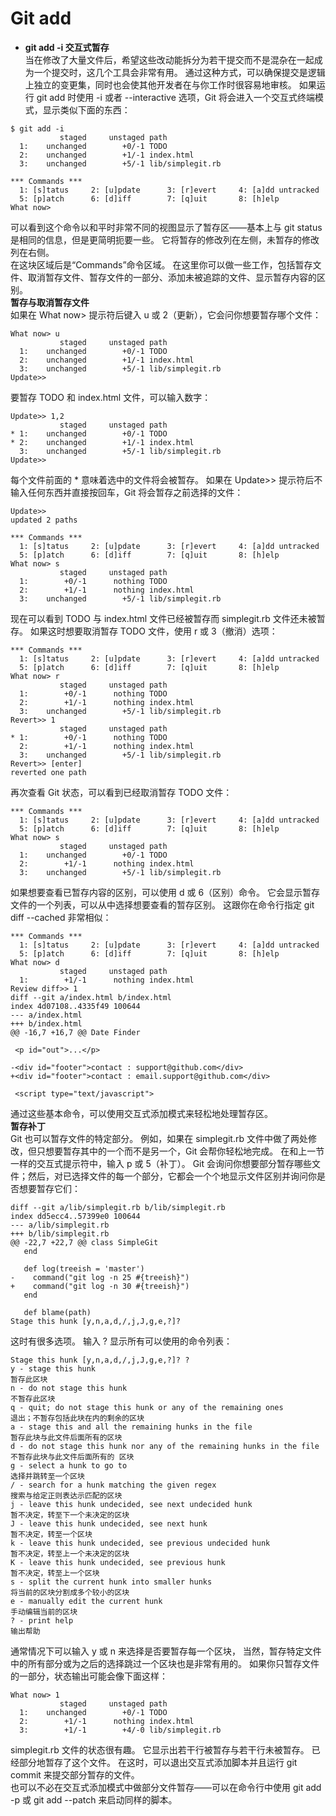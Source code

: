 <h1>Git add</h1>

* **git add -i  交互式暂存**  
当在修改了大量文件后，希望这些改动能拆分为若干提交而不是混杂在一起成为一个提交时，这几个工具会非常有用。 通过这种方式，可以确保提交是逻辑上独立的变更集，同时也会使其他开发者在与你工作时很容易地审核。 如果运行 git add 时使用 -i 或者 --interactive 选项，Git 将会进入一个交互式终端模式，显示类似下面的东西：
```
$ git add -i
           staged     unstaged path
  1:    unchanged        +0/-1 TODO
  2:    unchanged        +1/-1 index.html
  3:    unchanged        +5/-1 lib/simplegit.rb

*** Commands ***
  1: [s]tatus     2: [u]pdate      3: [r]evert     4: [a]dd untracked
  5: [p]atch      6: [d]iff        7: [q]uit       8: [h]elp
What now>
```
可以看到这个命令以和平时非常不同的视图显示了暂存区——基本上与 git status 是相同的信息，但是更简明扼要一些。 它将暂存的修改列在左侧，未暂存的修改列在右侧。  
在这块区域后是“Commands”命令区域。 在这里你可以做一些工作，包括暂存文件、取消暂存文件、暂存文件的一部分、添加未被追踪的文件、显示暂存内容的区别。  
**暂存与取消暂存文件**  
如果在 What now> 提示符后键入 u 或 2（更新），它会问你想要暂存哪个文件：
```
What now> u
           staged     unstaged path
  1:    unchanged        +0/-1 TODO
  2:    unchanged        +1/-1 index.html
  3:    unchanged        +5/-1 lib/simplegit.rb
Update>>
```
要暂存 TODO 和 index.html 文件，可以输入数字：
```
Update>> 1,2
           staged     unstaged path
* 1:    unchanged        +0/-1 TODO
* 2:    unchanged        +1/-1 index.html
  3:    unchanged        +5/-1 lib/simplegit.rb
Update>>
```
每个文件前面的 * 意味着选中的文件将会被暂存。 如果在 Update>> 提示符后不输入任何东西并直接按回车，Git 将会暂存之前选择的文件：
```
Update>>
updated 2 paths

*** Commands ***
  1: [s]tatus     2: [u]pdate      3: [r]evert     4: [a]dd untracked
  5: [p]atch      6: [d]iff        7: [q]uit       8: [h]elp
What now> s
           staged     unstaged path
  1:        +0/-1      nothing TODO
  2:        +1/-1      nothing index.html
  3:    unchanged        +5/-1 lib/simplegit.rb
```
现在可以看到 TODO 与 index.html 文件已经被暂存而 simplegit.rb 文件还未被暂存。 如果这时想要取消暂存 TODO 文件，使用 r 或 3（撤消）选项：
```
*** Commands ***
  1: [s]tatus     2: [u]pdate      3: [r]evert     4: [a]dd untracked
  5: [p]atch      6: [d]iff        7: [q]uit       8: [h]elp
What now> r
           staged     unstaged path
  1:        +0/-1      nothing TODO
  2:        +1/-1      nothing index.html
  3:    unchanged        +5/-1 lib/simplegit.rb
Revert>> 1
           staged     unstaged path
* 1:        +0/-1      nothing TODO
  2:        +1/-1      nothing index.html
  3:    unchanged        +5/-1 lib/simplegit.rb
Revert>> [enter]
reverted one path
```
再次查看 Git 状态，可以看到已经取消暂存 TODO 文件：
```
*** Commands ***
  1: [s]tatus     2: [u]pdate      3: [r]evert     4: [a]dd untracked
  5: [p]atch      6: [d]iff        7: [q]uit       8: [h]elp
What now> s
           staged     unstaged path
  1:    unchanged        +0/-1 TODO
  2:        +1/-1      nothing index.html
  3:    unchanged        +5/-1 lib/simplegit.rb
```
如果想要查看已暂存内容的区别，可以使用 d 或 6（区别）命令。 它会显示暂存文件的一个列表，可以从中选择想要查看的暂存区别。 这跟你在命令行指定 git diff --cached 非常相似：
```
*** Commands ***
  1: [s]tatus     2: [u]pdate      3: [r]evert     4: [a]dd untracked
  5: [p]atch      6: [d]iff        7: [q]uit       8: [h]elp
What now> d
           staged     unstaged path
  1:        +1/-1      nothing index.html
Review diff>> 1
diff --git a/index.html b/index.html
index 4d07108..4335f49 100644
--- a/index.html
+++ b/index.html
@@ -16,7 +16,7 @@ Date Finder

 <p id="out">...</p>

-<div id="footer">contact : support@github.com</div>
+<div id="footer">contact : email.support@github.com</div>

 <script type="text/javascript">
```
通过这些基本命令，可以使用交互式添加模式来轻松地处理暂存区。  
**暂存补丁**  
Git 也可以暂存文件的特定部分。 例如，如果在 simplegit.rb 文件中做了两处修改，但只想要暂存其中的一个而不是另一个，Git 会帮你轻松地完成。 在和上一节一样的交互式提示符中，输入 p 或 5（补丁）。 Git 会询问你想要部分暂存哪些文件；然后，对已选择文件的每一个部分，它都会一个个地显示文件区别并询问你是否想要暂存它们：
```
diff --git a/lib/simplegit.rb b/lib/simplegit.rb
index dd5ecc4..57399e0 100644
--- a/lib/simplegit.rb
+++ b/lib/simplegit.rb
@@ -22,7 +22,7 @@ class SimpleGit
   end

   def log(treeish = 'master')
-    command("git log -n 25 #{treeish}")
+    command("git log -n 30 #{treeish}")
   end

   def blame(path)
Stage this hunk [y,n,a,d,/,j,J,g,e,?]?
```
这时有很多选项。 输入 ? 显示所有可以使用的命令列表：
```
Stage this hunk [y,n,a,d,/,j,J,g,e,?]? ?
y - stage this hunk                                                       暂存此区块   
n - do not stage this hunk                                                不暂存此区块
q - quit; do not stage this hunk or any of the remaining ones             退出；不暂存包括此块在内的剩余的区块
a - stage this and all the remaining hunks in the file                    暂存此块与此文件后面所有的区块
d - do not stage this hunk nor any of the remaining hunks in the file     不暂存此块与此文件后面所有的 区块
g - select a hunk to go to                                                选择并跳转至一个区块
/ - search for a hunk matching the given regex                            搜索与给定正则表达示匹配的区块
j - leave this hunk undecided, see next undecided hunk                    暂不决定，转至下一个未决定的区块
J - leave this hunk undecided, see next hunk                              暂不决定，转至一个区块
k - leave this hunk undecided, see previous undecided hunk                暂不决定，转至上一个未决定的区块
K - leave this hunk undecided, see previous hunk                          暂不决定，转至上一个区块
s - split the current hunk into smaller hunks                             将当前的区块分割成多个较小的区块
e - manually edit the current hunk                                        手动编辑当前的区块
? - print help                                                            输出帮助
```
通常情况下可以输入 y 或 n 来选择是否要暂存每一个区块， 当然，暂存特定文件中的所有部分或为之后的选择跳过一个区块也是非常有用的。 如果你只暂存文件的一部分，状态输出可能会像下面这样：
```
What now> 1
           staged     unstaged path
  1:    unchanged        +0/-1 TODO
  2:        +1/-1      nothing index.html
  3:        +1/-1        +4/-0 lib/simplegit.rb
```
simplegit.rb 文件的状态很有趣。 它显示出若干行被暂存与若干行未被暂存。 已经部分地暂存了这个文件。 在这时，可以退出交互式添加脚本并且运行 git commit 来提交部分暂存的文件。  
也可以不必在交互式添加模式中做部分文件暂存——可以在命令行中使用 git add -p 或 git add --patch 来启动同样的脚本。  
